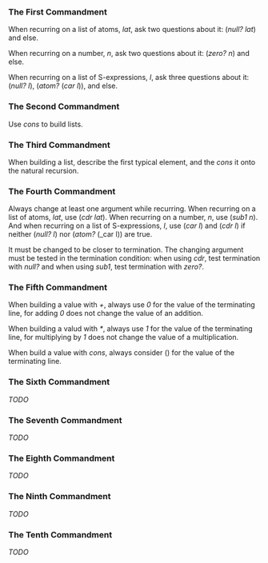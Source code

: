 ### The First Commandment

When recurring on a list of atoms, _lat_, ask two questions about it: (_null?
lat_) and else.

When recurring on a number, _n_, ask two questions about it: (_zero? n_) and
else.

When recurring on a list of S-expressions, _l_, ask three questions about it:
(_null? l_), (_atom?_ (_car l_)), and else.


### The Second Commandment

Use _cons_ to build lists.


### The Third Commandment

When building a list, describe the first typical element, and the _cons_ it
onto the natural recursion.


### The Fourth Commandment

Always change at least one argument while recurring. When recurring on a list
of atoms, _lat_, use (_cdr lat_). When recurring on a number, _n_, use (_sub1
n_). And when recurring on a list of S-expressions, _l_, use (_car l_) and
(_cdr l_) if neither (_null? l_) nor (_atom?_ (_car l)) are true.

It must be changed to be closer to termination. The changing argument must be
tested in the termination condition: when using _cdr_, test termination with
_null?_ and when using _sub1_, test termination with _zero?_.


### The Fifth Commandment

When building a value with _+_, always use _0_ for the value of the terminating
line, for adding _0_ does not change the value of an addition.

When building a valud with _*_, always use _1_ for the value of the terminating
line, for multiplying by _1_ does not change the value of a multiplication.

When build a value with _cons_, always consider () for the value of the
terminating line.


### The Sixth Commandment

_TODO_


### The Seventh Commandment

_TODO_


### The Eighth Commandment

_TODO_


### The Ninth Commandment

_TODO_


### The Tenth Commandment

_TODO_
